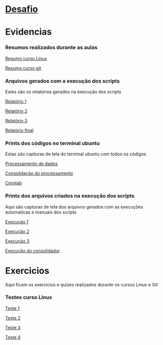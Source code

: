 # [Desafio](https://github.com/RafaKammler/Compass-UOL/blob/main/Sprint%201/Desafios/README.md)

# Evidencias

### Resumos realizados durante as aulas

[Resumo curso Linux](https://github.com/RafaKammler/Compass-UOL/blob/main/Sprint%201/Evidencias/Resumo%20das%20aulas%20Linux)

[Resumo curso git]()

### Arquivos gerados com a execução dos scripts
Estes são os relatórios gerados na execução dos scripts

[Relatório 1](https://github.com/RafaKammler/Compass-UOL/blob/main/Sprint%201/Evidencias/arquivos_gerados/relatorio-20240416.txt)

[Relatório 2](https://github.com/RafaKammler/Compass-UOL/blob/main/Sprint%201/Evidencias/arquivos_gerados/relatorio-20240417.txt)

[Relatório 3](https://github.com/RafaKammler/Compass-UOL/blob/main/Sprint%201/Evidencias/arquivos_gerados/relatorio-20240418.txt)

[Relatório final](https://github.com/RafaKammler/Compass-UOL/blob/main/Sprint%201/Evidencias/arquivos_gerados/relatorio_fina.txt)

### Prints dos códigos no terminal ubuntu
Estas são capturas de tela do terminal ubuntu com todos os códigos

[Processamento de dados](https://github.com/RafaKammler/Compass-UOL/blob/main/Sprint%201/Evidencias/prints%20de%20execu%C3%A7%C3%A3o/processamento%20de%20dados%20no%20terminal.png)

[Consolidação do processamento](https://github.com/RafaKammler/Compass-UOL/blob/main/Sprint%201/Evidencias/prints%20de%20execu%C3%A7%C3%A3o/Consolida%C3%A7%C3%A3o%20no%20terminal.png)

[Crontab](https://github.com/RafaKammler/Compass-UOL/blob/main/Sprint%201/Evidencias/prints%20de%20execu%C3%A7%C3%A3o/Crontab%20no%20terminal.png)

### Prints dos arquivos criados na execução dos scripts
Aqui são capturas de tela dos arquivos gerados com as execuções automaticas e manuais dos scripts

[Execução 1](https://github.com/RafaKammler/Compass-UOL/blob/main/Sprint%201/Evidencias/prints%20de%20execu%C3%A7%C3%A3o/Primeira%20execu%C3%A7%C3%A3o%20auto.png)

[Execução 2](https://github.com/RafaKammler/Compass-UOL/blob/main/Sprint%201/Evidencias/prints%20de%20execu%C3%A7%C3%A3o/Segunda%20execu%C3%A7%C3%A3o.png)

[Execução 3](https://github.com/RafaKammler/Compass-UOL/blob/main/Sprint%201/Evidencias/prints%20de%20execu%C3%A7%C3%A3o/Terceira%20execu%C3%A7%C3%A3o.png)

[Execução do consolidador](https://github.com/RafaKammler/Compass-UOL/blob/main/Sprint%201/Evidencias/prints%20de%20execu%C3%A7%C3%A3o/Execu%C3%A7%C3%A3o%20da%20consolida%C3%A7%C3%A3o.png)

# Exercicios
Aqui ficam os exercicios e quizes realizados durante os cursos Linux e Git

### Testes curso Linux

[Teste 1](https://github.com/RafaKammler/Compass-UOL/blob/main/Sprint%201/Exercicios/Teste%201.png)

[Teste 2](https://github.com/RafaKammler/Compass-UOL/blob/main/Sprint%201/Exercicios/Teste%202.png)

[Teste 3](https://github.com/RafaKammler/Compass-UOL/blob/main/Sprint%201/Exercicios/Teste%203.png)

[Teste 4](https://github.com/RafaKammler/Compass-UOL/blob/main/Sprint%201/Exercicios/Teste%204.png)

